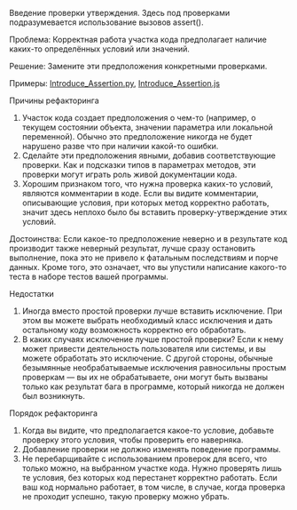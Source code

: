 Введение проверки утверждения. Здесь под проверками подразумевается использование вызовов assert().

Проблема: Корректная работа участка кода предполагает наличие каких-то определённых условий или значений.

Решение: Замените эти предположения конкретными проверками.

Примеры: <a href="https://github.com/helenasilkina/refactoring/blob/master/Introduce_Assertion.py">Introduce_Assertion.py</a>, <a href="https://github.com/helenasilkina/refactoring/blob/master/Introduce_Assertion.js">Introduce_Assertion.js</a>

Причины рефакторинга

1. Участок кода создает предположения о чем-то (например, о текущем состоянии объекта, значении параметра или локальной переменной). Обычно это предположение никогда не будет нарушено разве что при наличии какой-то ошибки.
2. Сделайте эти предположения явными, добавив соответствующие проверки. Как и подсказки типов в параметрах методов, эти проверки могут играть роль живой документации кода.
3. Хорошим признаком того, что нужна проверка каких-то условий, являются комментарии в коде. Если вы видите комментарии, описывающие условия, при которых метод корректно работать, значит здесь неплохо было бы вставить проверку-утверждение этих условий.

Достоинства: Если какое-то предположение неверно и в результате код производит также неверный результат, лучше сразу остановить выполнение, пока это не привело к фатальным последствиям и порче данных. Кроме того, это означает, что вы упустили написание какого-то теста в наборе тестов вашей программы.

Недостатки

1. Иногда вместо простой проверки лучше вставить исключение. При этом вы можете выбрать необходимый класс исключения и дать остальному коду возможность корректно его обработать.
2. В каких случаях исключение лучше простой проверки? Если к нему может привести деятельность пользователя или системы, и вы можете обработать это исключение. С другой стороны, обычные безымянные необрабатываемые исключения равносильны простым проверкам — вы их не обрабатываете, они могут быть вызваны только как результат бага в программе, который никогда не должен был возникнуть.

Порядок рефакторинга

1. Когда вы видите, что предполагается какое-то условие, добавьте проверку этого условия, чтобы проверить его наверняка.
2. Добавление проверки не должно изменять поведение программы.
3. Не перебарщивайте с использованием проверок для всего, что только можно, на выбранном участке кода. Нужно проверять лишь те условия, без которых код перестанет корректно работать. Если ваш код нормально работает, в том числе, в случае, когда проверка не проходит успешно, такую проверку можно убрать.
